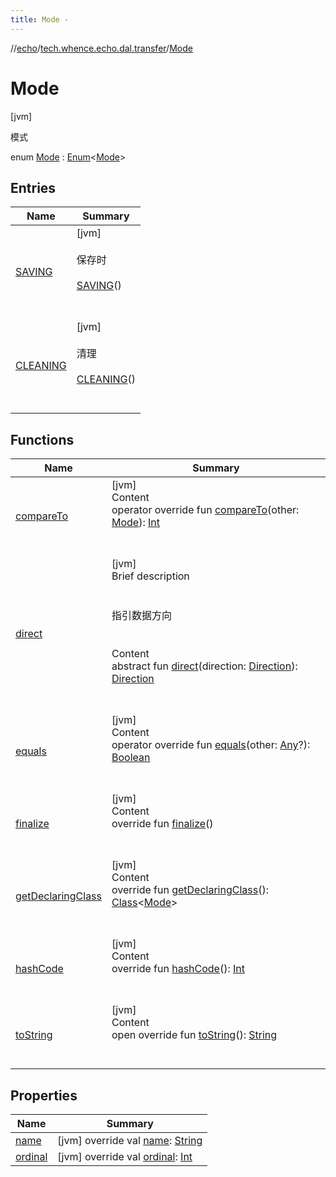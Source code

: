 ```yaml
---
title: Mode -
---
```

//[echo](../../index.md)/[tech.whence.echo.dal.transfer](../index.md)/[Mode](index.md)



# Mode  
 [jvm] 

模式

enum [Mode](index.md) : [Enum](https://kotlinlang.org/api/latest/jvm/stdlib/kotlin/-enum/index.html)<[Mode](index.md)>    


## Entries  
  
|  Name|  Summary| 
|---|---|
| [SAVING](-s-a-v-i-n-g/index.md)|  [jvm] <br><br>保存时<br><br>[SAVING](-s-a-v-i-n-g/index.md)()  <br>  <br>   <br>
| [CLEANING](-c-l-e-a-n-i-n-g/index.md)|  [jvm] <br><br>清理<br><br>[CLEANING](-c-l-e-a-n-i-n-g/index.md)()  <br>  <br>   <br>


## Functions  
  
|  Name|  Summary| 
|---|---|
| [compareTo](-c-l-e-a-n-i-n-g/index.md#kotlin/Enum/compareTo/#tech.whence.echo.dal.transfer.Mode/PointingToDeclaration/)| [jvm]  <br>Content  <br>operator override fun [compareTo](-c-l-e-a-n-i-n-g/index.md#kotlin/Enum/compareTo/#tech.whence.echo.dal.transfer.Mode/PointingToDeclaration/)(other: [Mode](index.md)): [Int](https://kotlinlang.org/api/latest/jvm/stdlib/kotlin/-int/index.html)  <br><br><br>
| [direct](direct.md)| [jvm]  <br>Brief description  <br><br><br>指引数据方向<br><br>  <br>Content  <br>abstract fun [direct](direct.md)(direction: [Direction](../../tech.whence.echo.dal.transfer.node/-direction/index.md)): [Direction](../../tech.whence.echo.dal.transfer.node/-direction/index.md)  <br><br><br>
| [equals](../../tech.whence.echo.webclient.response/-response-mocker/-purpose/-p-a-r-s-e-d/index.md#kotlin/Enum/equals/#kotlin.Any?/PointingToDeclaration/)| [jvm]  <br>Content  <br>operator override fun [equals](../../tech.whence.echo.webclient.response/-response-mocker/-purpose/-p-a-r-s-e-d/index.md#kotlin/Enum/equals/#kotlin.Any?/PointingToDeclaration/)(other: [Any](https://kotlinlang.org/api/latest/jvm/stdlib/kotlin/-any/index.html)?): [Boolean](https://kotlinlang.org/api/latest/jvm/stdlib/kotlin/-boolean/index.html)  <br><br><br>
| [finalize](../../tech.whence.echo.webclient.response/-response-mocker/-purpose/-p-a-r-s-e-d/index.md#kotlin/Enum/finalize/#/PointingToDeclaration/)| [jvm]  <br>Content  <br>override fun [finalize](../../tech.whence.echo.webclient.response/-response-mocker/-purpose/-p-a-r-s-e-d/index.md#kotlin/Enum/finalize/#/PointingToDeclaration/)()  <br><br><br>
| [getDeclaringClass](../../tech.whence.echo.webclient.response/-response-mocker/-purpose/-p-a-r-s-e-d/index.md#kotlin/Enum/getDeclaringClass/#/PointingToDeclaration/)| [jvm]  <br>Content  <br>override fun [getDeclaringClass](../../tech.whence.echo.webclient.response/-response-mocker/-purpose/-p-a-r-s-e-d/index.md#kotlin/Enum/getDeclaringClass/#/PointingToDeclaration/)(): [Class](https://docs.oracle.com/javase/8/docs/api/java/lang/Class.html)<[Mode](index.md)>  <br><br><br>
| [hashCode](../../tech.whence.echo.webclient.response/-response-mocker/-purpose/-p-a-r-s-e-d/index.md#kotlin/Enum/hashCode/#/PointingToDeclaration/)| [jvm]  <br>Content  <br>override fun [hashCode](../../tech.whence.echo.webclient.response/-response-mocker/-purpose/-p-a-r-s-e-d/index.md#kotlin/Enum/hashCode/#/PointingToDeclaration/)(): [Int](https://kotlinlang.org/api/latest/jvm/stdlib/kotlin/-int/index.html)  <br><br><br>
| [toString](../../tech.whence.echo.webclient.response/-response-mocker/-purpose/-p-a-r-s-e-d/index.md#kotlin/Enum/toString/#/PointingToDeclaration/)| [jvm]  <br>Content  <br>open override fun [toString](../../tech.whence.echo.webclient.response/-response-mocker/-purpose/-p-a-r-s-e-d/index.md#kotlin/Enum/toString/#/PointingToDeclaration/)(): [String](https://kotlinlang.org/api/latest/jvm/stdlib/kotlin/-string/index.html)  <br><br><br>


## Properties  
  
|  Name|  Summary| 
|---|---|
| [name](index.md#tech.whence.echo.dal.transfer/Mode/name/#/PointingToDeclaration/)|  [jvm] override val [name](index.md#tech.whence.echo.dal.transfer/Mode/name/#/PointingToDeclaration/): [String](https://kotlinlang.org/api/latest/jvm/stdlib/kotlin/-string/index.html)   <br>
| [ordinal](index.md#tech.whence.echo.dal.transfer/Mode/ordinal/#/PointingToDeclaration/)|  [jvm] override val [ordinal](index.md#tech.whence.echo.dal.transfer/Mode/ordinal/#/PointingToDeclaration/): [Int](https://kotlinlang.org/api/latest/jvm/stdlib/kotlin/-int/index.html)   <br>

